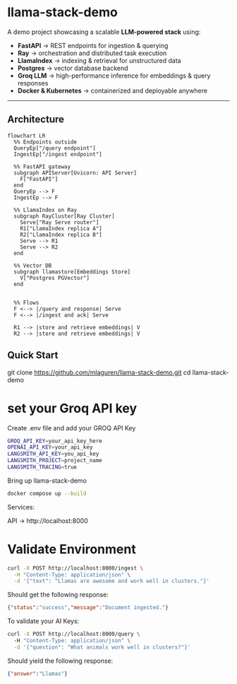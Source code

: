 # llama-stack-demo

A demo project showcasing a scalable **LLM-powered stack** using:

- **FastAPI** → REST endpoints for ingestion & querying  
- **Ray** → orchestration and distributed task execution  
- **LlamaIndex** → indexing & retrieval for unstructured data  
- **Postgres** → vector database backend  
- **Groq LLM** → high-performance inference for embeddings & query responses  
- **Docker & Kubernetes** → containerized and deployable anywhere  

---

## Architecture
```mermaid
flowchart LR
  %% Endpoints outside
  QueryEp["/query endpoint"]
  IngestEp["/ingest endpoint"]

  %% FastAPI gateway
  subgraph APIServer[Uvicorn: API Server]
    F["FastAPI"]
  end
  QueryEp --> F
  IngestEp --> F

  %% LlamaIndex on Ray
  subgraph RayCluster[Ray Cluster]
    Serve["Ray Serve router"]
    R1["LlamaIndex replica A"]
    R2["LlamaIndex replica B"]
    Serve --> R1
    Serve --> R2
  end

  %% Vector DB
  subgraph llamastore[Embeddings Store]
    V["Postgres PGVector"]
  end


  %% Flows
  F <--> |/query and response| Serve
  F <--> |/ingest and ack| Serve

  R1 --> |store and retrieve embeddings| V
  R2 --> |store and retrieve embeddings| V
```

## Quick Start

git clone https://github.com/mlaguren/llama-stack-demo.git
cd llama-stack-demo

# set your Groq API key

Create .env file and add your GROQ API Key

```bash
GROQ_API_KEY=your_api_key_here
OPENAI_API_KEY=your_api_key
LANGSMITH_API_KEY=you_api_key
LANGSMITH_PROJECT=project_name
LANGSMITH_TRACING=true
```
Bring up llama-stack-demo
```bash
docker compose up --build
```
Services:

API → http://localhost:8000

# Validate Environment

```bash
curl -X POST http://localhost:8000/ingest \
  -H "Content-Type: application/json" \
  -d '{"text": "Llamas are awesome and work well in clusters."}'
```

Should get the following response:

```json
{"status":"success","message":"Document ingested."}
```
To validate your AI Keys:
```bash
curl -X POST http://localhost:8000/query \ 
  -H "Content-Type: application/json" \
  -d '{"question": "What animals work well in clusters?"}'
```

Should yield the following response:

```json
{"answer":"Llamas"}
```

